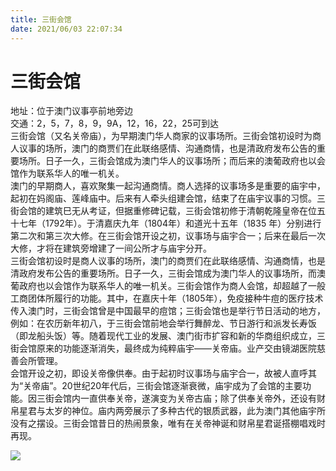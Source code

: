 ```yaml
---
title: 三街会馆  
date: 2021/06/03 22:07:34  
---
```

  
# 三街会馆  
地址：位于澳门议事亭前地旁边  
交通：2，5，7，8，9，9A，12，16，22，25可到达  
三街会馆（又名关帝庙），为早期澳门华人商家的议事场所。三街会馆初设时为商人议事的场所，澳门的商贾们在此联络感情、沟通商情，也是清政府发布公告的重要场所。日子一久，三街会馆成为澳门华人的议事场所；而后来的澳葡政府也以会馆作为联系华人的唯一机关。  
 澳门的早期商人，喜欢聚集一起沟通商情。商人选择的议事场多是重要的庙宇中，起初在妈阁庙、莲峰庙中。后来有人牵头组建会馆，结束了在庙宇议事的习惯。三街会馆的建筑巳无从考证，但据重修碑记载，三街会馆初修于清朝乾隆皇帝在位五十七年（1792年）。于清嘉庆九年（1804年）和道光十五年（1835 年）分别进行第二次和第三次大修。在三街会馆开设之初，议事场与庙宇合一；后来在最后一次大修，才将在建筑旁增建了一间公所才与庙宇分开。  
三街会馆初设时是商人议事的场所，澳门的商贾们在此联络感情、沟通商情，也是清政府发布公告的重要场所。日子一久，三街会馆成为澳门华人的议事场所，而澳葡政府也以会馆作为联系华人的唯一机关。三街会馆作为商人会馆，却超越了一般工商团体所履行的功能。其中，在嘉庆十年（1805年），免疫接种牛痘的医疗技术传入澳门时，三街会馆曾是中国最早的痘馆；三街会馆也是举行节日活动的地方，例如：在农历新年初八，于三街会馆前地会举行舞醉龙、节日游行和派发长寿饭（即龙船头饭）等。随着现代工业的发展、澳门街市扩容和新的华商组织成立，三街会馆原来的功能逐渐消失，最终成为纯粹庙宇——关帝庙。业产交由镜湖医院慈善会所管理。  
会馆开设之初，即设关帝像供奉。由于起初时议事场与庙宇合一，故被人直呼其为“关帝庙”。20世纪20年代后，三街会馆逐渐衰微，庙宇成为了会馆的主要功能。因三街会馆内一直供奉关帝，遂演变为关帝古庙；除了供奉关帝外，还设有财帛星君与太岁的神位。庙内两旁展示了多种古代的银质武器，此为澳门其他庙宇所没有之摆设。三街会馆昔日的热闹景象，唯有在关帝神诞和财帛星君诞搭棚唱戏时再现。  
  
![](https://cdn.jsdelivr.net/gh/szqq0512/Pic/img/202201212151708.png)  
